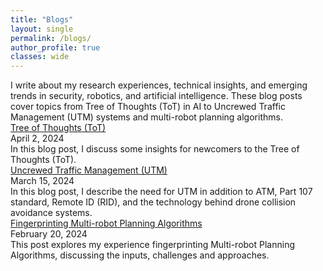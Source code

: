 ```yaml
---
title: "Blogs"
layout: single
permalink: /blogs/
author_profile: true
classes: wide
---
```


<div class="main-content">
<style>
.page__title {
    color: #494e52 !important;
    font-weight: bold;
}

.page__content {
    font-size: 1em;
    color: #494e52;
}

.blog-intro {
    font-size: 1em;
    color: #494e52;
    margin-bottom: 2em;
}

.blog-title {
    font-size: 1.2em;
    font-weight: bold;
    color: #494e52;
    margin-bottom: 0.5em;
}

.blog-date {
    font-size: 1em;
    color: #7a8288;
    margin-bottom: 0.5em;
}

.blog-excerpt {
    font-size: 1em;
    color: #494e52;
    margin-bottom: 2em;
}
</style>

<div class="blog-intro">
I write about my research experiences, technical insights, and emerging trends in security, robotics, and artificial intelligence. These blog posts cover topics from Tree of Thoughts (ToT) in AI to Uncrewed Traffic Management (UTM) systems and multi-robot planning algorithms.
</div>

<div class="blog-title">
<a href="/blogs/tot/">Tree of Thoughts (ToT)</a>
</div>

<div class="blog-date">
April 2, 2024
</div>

<div class="blog-excerpt">
In this blog post, I discuss some insights for newcomers to the Tree of Thoughts (ToT).
</div>

<div class="blog-title">
<a href="/blogs/utm/">Uncrewed Traffic Management (UTM)</a>
</div>

<div class="blog-date">
March 15, 2024
</div>

<div class="blog-excerpt">
In this blog post, I describe the need for UTM in addition to ATM, Part 107 standard, Remote ID (RID), and the technology behind drone collision avoidance systems.
</div>

<div class="blog-title">
<a href="/blogs/fingerprinting/">Fingerprinting Multi-robot Planning Algorithms</a>
</div>

<div class="blog-date">
February 20, 2024
</div>

<div class="blog-excerpt">
This post explores my experience fingerprinting Multi-robot Planning Algorithms, discussing the inputs, challenges and approaches.
</div>
</div> 